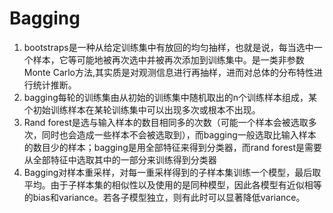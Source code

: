 # Bagging

1. bootstraps是一种从给定训练集中有放回的均匀抽样，也就是说，每当选中一个样本，它等可能地被再次选中并被再次添加到训练集中。是一类非参数Monte Carlo方法,其实质是对观测信息进行再抽样，进而对总体的分布特性进行统计推断。
2. bagging每轮的训练集由从初始的训练集中随机取出的n个训练样本组成，某个初始训练样本在某轮训练集中可以出现多次或根本不出现。
3. Rand forest是选与输入样本的数目相同多的次数（可能一个样本会被选取多次，同时也会造成一些样本不会被选取到），而bagging一般选取比输入样本的数目少的样本；bagging是用全部特征来得到分类器，而rand forest是需要从全部特征中选取其中的一部分来训练得到分类器
4. Bagging对样本重采样，对每一重采样得到的子样本集训练一个模型，最后取平均。由于子样本集的相似性以及使用的是同种模型，因此各模型有近似相等的bias和variance。若各子模型独立，则有此时可以显著降低variance。
